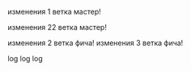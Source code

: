 
изменения 1 ветка мастер!

изменения 22 ветка мастер!

изменения 2 ветка фича!
изменения 3 ветка фича!



log 
log log


